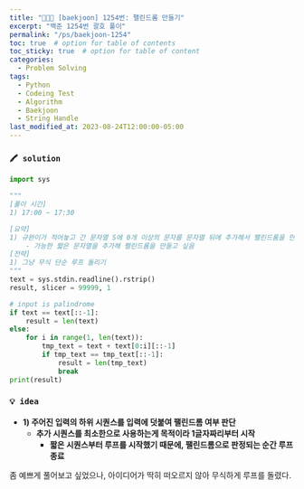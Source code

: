 ```yaml
---
title: "👩‍💻🔠 [baekjoon] 1254번: 팰린드롬 만들기"
excerpt: "백준 1254번 괄호 풀이"
permalink: "/ps/baekjoon-1254"
toc: true  # option for table of contents
toc_sticky: true  # option for table of content
categories:
  - Problem Solving
tags:
  - Python
  - Codeing Test
  - Algorithm
  - Baekjoon
  - String Handle
last_modified_at: 2023-08-24T12:00:00-05:00
---
```


### `🖍️ solution`

```python
import sys

"""
[풀이 시간]
1) 17:00 ~ 17:30

[요약]
1) 규완이가 적어놓고 간 문자열 S에 0개 이상의 문자를 문자열 뒤에 추가해서 팰린드롬을 만들려고 한다.
    - 가능한 짧은 문자열을 추가해 펠린드롬을 만들고 싶음
[전략]
1) 그냥 무식 단순 루프 돌리기
"""
text = sys.stdin.readline().rstrip()
result, slicer = 99999, 1

# input is palindrome
if text == text[::-1]:
    result = len(text)
else:
    for i in range(1, len(text)):
        tmp_text = text + text[0:i][::-1]
        if tmp_text == tmp_text[::-1]:
            result = len(tmp_text)
            break
print(result)
```

### `💡 idea`

- **1)  주어진 입력의 하위 시퀀스를 입력에 덧붙여 팰린드롬 여부 판단**
    - **추가 시퀀스를 최소한으로 사용하는게 목적이라 1글자짜리부터 시작**
        - **짧은 시퀀스부터 루프를 시작했기 때문에, 팰린드롬으로 판정되는 순간 루프 종료**

좀 예쁘게 풀어보고 싶었으나, 아이디어가 딱히 떠오르지 않아 무식하게 루프를 돌렸다.